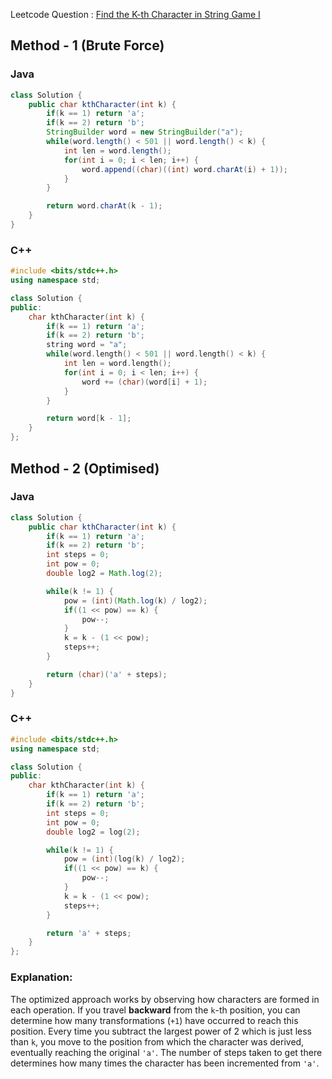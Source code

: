 Leetcode Question : [Find the K-th Character in String Game I](https://leetcode.com/problems/find-the-k-th-character-in-string-game-i/)

## Method - 1 (Brute Force)

### Java

```java
class Solution {
    public char kthCharacter(int k) {
        if(k == 1) return 'a';
        if(k == 2) return 'b';
        StringBuilder word = new StringBuilder("a");
        while(word.length() < 501 || word.length() < k) {
            int len = word.length();
            for(int i = 0; i < len; i++) {
                word.append((char)((int) word.charAt(i) + 1));
            }
        }

        return word.charAt(k - 1);
    }
}
```

### C++

```cpp
#include <bits/stdc++.h>
using namespace std;

class Solution {
public:
    char kthCharacter(int k) {
        if(k == 1) return 'a';
        if(k == 2) return 'b';
        string word = "a";
        while(word.length() < 501 || word.length() < k) {
            int len = word.length();
            for(int i = 0; i < len; i++) {
                word += (char)(word[i] + 1);
            }
        }

        return word[k - 1];
    }
};
```

## Method - 2 (Optimised)

### Java

```java
class Solution {
    public char kthCharacter(int k) {
        if(k == 1) return 'a';
        if(k == 2) return 'b';
        int steps = 0;
        int pow = 0;
        double log2 = Math.log(2);

        while(k != 1) {
            pow = (int)(Math.log(k) / log2);
            if((1 << pow) == k) {
                pow--;
            }
            k = k - (1 << pow);
            steps++;
        }     

        return (char)('a' + steps); 
    }
}
```

### C++

```cpp
#include <bits/stdc++.h>
using namespace std;

class Solution {
public:
    char kthCharacter(int k) {
        if(k == 1) return 'a';
        if(k == 2) return 'b';
        int steps = 0;
        int pow = 0;
        double log2 = log(2);

        while(k != 1) {
            pow = (int)(log(k) / log2);
            if((1 << pow) == k) {
                pow--;
            }
            k = k - (1 << pow);
            steps++;
        }

        return 'a' + steps;
    }
};
```

### Explanation:

The optimized approach works by observing how characters are formed in each operation. If you travel **backward** from the `k`-th position, you can determine how many transformations (`+1`) have occurred to reach this position. Every time you subtract the largest power of 2 which is just less than `k`, you move to the position from which the character was derived, eventually reaching the original `'a'`. The number of steps taken to get there determines how many times the character has been incremented from `'a'`.
